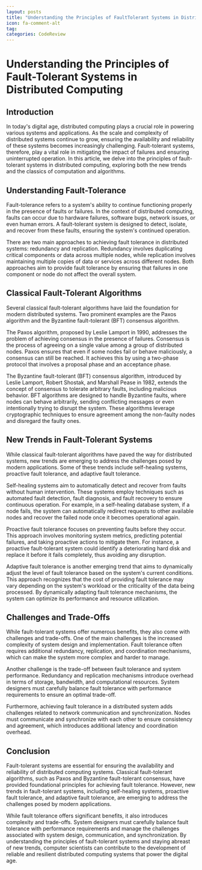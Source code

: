 ```yaml
---
layout: posts
title: "Understanding the Principles of FaultTolerant Systems in Distributed Computing"
icon: fa-comment-alt
tag:      
categories: CodeReview
---
```



# Understanding the Principles of Fault-Tolerant Systems in Distributed Computing

## Introduction

In today's digital age, distributed computing plays a crucial role in powering various systems and applications. As the scale and complexity of distributed systems continue to grow, ensuring the availability and reliability of these systems becomes increasingly challenging. Fault-tolerant systems, therefore, play a vital role in mitigating the impact of failures and ensuring uninterrupted operation. In this article, we delve into the principles of fault-tolerant systems in distributed computing, exploring both the new trends and the classics of computation and algorithms.

## Understanding Fault-Tolerance

Fault-tolerance refers to a system's ability to continue functioning properly in the presence of faults or failures. In the context of distributed computing, faults can occur due to hardware failures, software bugs, network issues, or even human errors. A fault-tolerant system is designed to detect, isolate, and recover from these faults, ensuring the system's continued operation.

There are two main approaches to achieving fault tolerance in distributed systems: redundancy and replication. Redundancy involves duplicating critical components or data across multiple nodes, while replication involves maintaining multiple copies of data or services across different nodes. Both approaches aim to provide fault tolerance by ensuring that failures in one component or node do not affect the overall system.

## Classical Fault-Tolerant Algorithms

Several classical fault-tolerant algorithms have laid the foundation for modern distributed systems. Two prominent examples are the Paxos algorithm and the Byzantine fault-tolerant (BFT) consensus algorithm.

The Paxos algorithm, proposed by Leslie Lamport in 1990, addresses the problem of achieving consensus in the presence of failures. Consensus is the process of agreeing on a single value among a group of distributed nodes. Paxos ensures that even if some nodes fail or behave maliciously, a consensus can still be reached. It achieves this by using a two-phase protocol that involves a proposal phase and an acceptance phase.

The Byzantine fault-tolerant (BFT) consensus algorithm, introduced by Leslie Lamport, Robert Shostak, and Marshall Pease in 1982, extends the concept of consensus to tolerate arbitrary faults, including malicious behavior. BFT algorithms are designed to handle Byzantine faults, where nodes can behave arbitrarily, sending conflicting messages or even intentionally trying to disrupt the system. These algorithms leverage cryptographic techniques to ensure agreement among the non-faulty nodes and disregard the faulty ones.

## New Trends in Fault-Tolerant Systems

While classical fault-tolerant algorithms have paved the way for distributed systems, new trends are emerging to address the challenges posed by modern applications. Some of these trends include self-healing systems, proactive fault tolerance, and adaptive fault tolerance.

Self-healing systems aim to automatically detect and recover from faults without human intervention. These systems employ techniques such as automated fault detection, fault diagnosis, and fault recovery to ensure continuous operation. For example, in a self-healing database system, if a node fails, the system can automatically redirect requests to other available nodes and recover the failed node once it becomes operational again.

Proactive fault tolerance focuses on preventing faults before they occur. This approach involves monitoring system metrics, predicting potential failures, and taking proactive actions to mitigate them. For instance, a proactive fault-tolerant system could identify a deteriorating hard disk and replace it before it fails completely, thus avoiding any disruption.

Adaptive fault tolerance is another emerging trend that aims to dynamically adjust the level of fault tolerance based on the system's current conditions. This approach recognizes that the cost of providing fault tolerance may vary depending on the system's workload or the criticality of the data being processed. By dynamically adapting fault tolerance mechanisms, the system can optimize its performance and resource utilization.

## Challenges and Trade-Offs

While fault-tolerant systems offer numerous benefits, they also come with challenges and trade-offs. One of the main challenges is the increased complexity of system design and implementation. Fault tolerance often requires additional redundancy, replication, and coordination mechanisms, which can make the system more complex and harder to manage.

Another challenge is the trade-off between fault tolerance and system performance. Redundancy and replication mechanisms introduce overhead in terms of storage, bandwidth, and computational resources. System designers must carefully balance fault tolerance with performance requirements to ensure an optimal trade-off.

Furthermore, achieving fault tolerance in a distributed system adds challenges related to network communication and synchronization. Nodes must communicate and synchronize with each other to ensure consistency and agreement, which introduces additional latency and coordination overhead.

## Conclusion

Fault-tolerant systems are essential for ensuring the availability and reliability of distributed computing systems. Classical fault-tolerant algorithms, such as Paxos and Byzantine fault-tolerant consensus, have provided foundational principles for achieving fault tolerance. However, new trends in fault-tolerant systems, including self-healing systems, proactive fault tolerance, and adaptive fault tolerance, are emerging to address the challenges posed by modern applications.

While fault tolerance offers significant benefits, it also introduces complexity and trade-offs. System designers must carefully balance fault tolerance with performance requirements and manage the challenges associated with system design, communication, and synchronization. By understanding the principles of fault-tolerant systems and staying abreast of new trends, computer scientists can contribute to the development of reliable and resilient distributed computing systems that power the digital age.